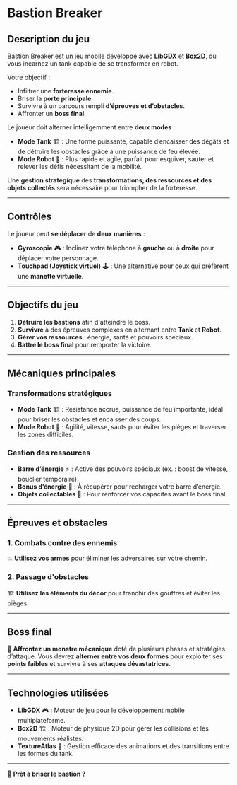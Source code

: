 # Bastion Breaker

## Description du jeu  
Bastion Breaker est un jeu mobile développé avec **LibGDX** et **Box2D**, où vous incarnez un tank capable de se transformer en robot.  

Votre objectif :  
- Infiltrer une **forteresse ennemie**.  
- Briser la **porte principale**.  
- Survivre à un parcours rempli **d’épreuves et d’obstacles**.  
- Affronter un **boss final**.  

Le joueur doit alterner intelligemment entre **deux modes** :  
- **Mode Tank** 🏗️ : Une forme puissante, capable d’encaisser des dégâts et de détruire les obstacles grâce à une puissance de feu élevée.  
- **Mode Robot** 🤖 : Plus rapide et agile, parfait pour esquiver, sauter et relever les défis nécessitant de la mobilité.  

Une **gestion stratégique** des **transformations, des ressources et des objets collectés** sera nécessaire pour triompher de la forteresse.  

---

## Contrôles  
Le joueur peut **se déplacer** de **deux manières** :  
- **Gyroscopie** 🎮 : Inclinez votre téléphone à **gauche** ou à **droite** pour déplacer votre personnage.  
- **Touchpad (Joystick virtuel)** 🕹️ : Une alternative pour ceux qui préfèrent une **manette virtuelle**.  

---

## Objectifs du jeu  
1. **Détruire les bastions** afin d'atteindre le boss.  
2. **Survivre** à des épreuves complexes en alternant entre **Tank** et **Robot**.  
3. **Gérer vos ressources** : énergie, santé et pouvoirs spéciaux.  
4. **Battre le boss final** pour remporter la victoire.  

---

## Mécaniques principales  

### **Transformations stratégiques**  
- **Mode Tank** 🏗️ : Résistance accrue, puissance de feu importante, idéal pour briser les obstacles et encaisser des coups.  
- **Mode Robot** 🤖 : Agilité, vitesse, sauts pour éviter les pièges et traverser les zones difficiles.  

### **Gestion des ressources**  
- **Barre d’énergie** ⚡ : Active des pouvoirs spéciaux (ex. : boost de vitesse, bouclier temporaire).  
- **Bonus d’énergie** 🔋 : À récupérer pour recharger votre barre d’énergie.  
- **Objets collectables** 🎁 : Pour renforcer vos capacités avant le boss final.  

---

## Épreuves et obstacles  

### **1. Combats contre des ennemis**  
💥 **Utilisez vos armes** pour éliminer les adversaires sur votre chemin.  

### **2. Passage d'obstacles**  
🏗️ **Utilisez les éléments du décor** pour franchir des gouffres et éviter les pièges.  

---

## Boss final  
🦾 **Affrontez un monstre mécanique** doté de plusieurs phases et stratégies d’attaque. Vous devrez **alterner entre vos deux formes** pour exploiter ses **points faibles** et survivre à ses **attaques dévastatrices**.  

---

## Technologies utilisées  
- **LibGDX** 🎮 : Moteur de jeu pour le développement mobile multiplateforme.  
- **Box2D** 🏗️ : Moteur de physique 2D pour gérer les collisions et les mouvements réalistes.  
- **TextureAtlas** 🎨 : Gestion efficace des animations et des transitions entre les formes du tank.  

---

🚀 **Prêt à briser le bastion ?**  
